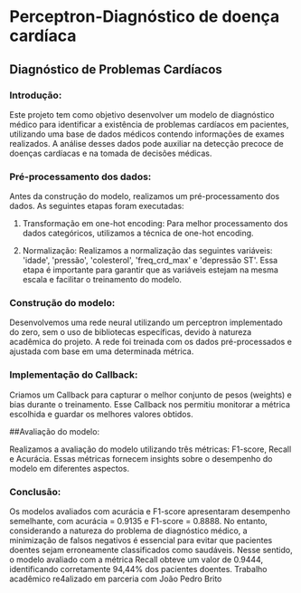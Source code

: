 # Perceptron-Diagnóstico de doença cardíaca

## Diagnóstico de Problemas Cardíacos
### Introdução: 

Este projeto tem como objetivo desenvolver um modelo de diagnóstico médico para identificar a existência de problemas cardíacos em pacientes, utilizando uma base de dados médicos contendo informações de exames realizados. A análise desses dados pode auxiliar na detecção precoce de doenças cardíacas e na tomada de decisões médicas.

### Pré-processamento dos dados: 

Antes da construção do modelo, realizamos um pré-processamento dos dados. As seguintes etapas foram executadas:

1. Transformação em one-hot encoding: Para melhor processamento dos dados categóricos, utilizamos a técnica de one-hot encoding.
    
2. Normalização: Realizamos a normalização das seguintes variáveis: 'idade', 'pressão', 'colesterol', 'freq_crd_max' e 'depressão ST'. Essa etapa é importante para garantir que as variáveis estejam na mesma escala e facilitar o treinamento do modelo.
    
### Construção do modelo: 

Desenvolvemos uma rede neural utilizando um perceptron implementado do zero, sem o uso de bibliotecas específicas, devido à natureza acadêmica do projeto. A rede foi treinada com os dados pré-processados e ajustada com base em uma determinada métrica.

### Implementação do Callback: 

Criamos um Callback para capturar o melhor conjunto de pesos (weights) e bias durante o treinamento. Esse Callback nos permitiu monitorar a métrica escolhida e guardar os melhores valores obtidos.

##Avaliação do modelo:

Realizamos a avaliação do modelo utilizando três métricas: F1-score, Recall e Acurácia. Essas métricas fornecem insights sobre o desempenho do modelo em diferentes aspectos.

### Conclusão:   

Os modelos avaliados com acurácia e F1-score apresentaram desempenho semelhante, com acurácia = 0.9135 e F1-score = 0.8888. No entanto, considerando a natureza do problema de diagnóstico médico, a minimização de falsos negativos é essencial para evitar que pacientes doentes sejam erroneamente classificados como saudáveis.
Nesse sentido, o modelo avaliado com a métrica Recall obteve um valor de 0.9444, identificando corretamente 94,44% dos pacientes doentes. 
Trabalho acadêmico re4alizado em parceria com João Pedro Brito


